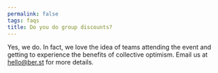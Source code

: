 ```yaml
---
permalink: false
tags: faqs
title: Do you do group discounts?
---
```


Yes, we do. In fact, we love the idea of teams attending the event and getting to experience the benefits of collective optimism. Email us at [hello@ber.st](mailto:hello@ber.st) for more details.  
